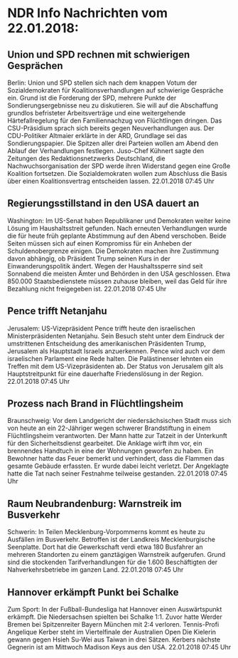 # NDR Info Nachrichten vom 22.01.2018:


## Union und SPD rechnen mit schwierigen Gesprächen
Berlin: Union und SPD stellen sich nach dem knappen Votum der Sozialdemokraten für Koalitionsverhandlungen auf schwierige Gespräche ein. Grund ist die Forderung der SPD, mehrere Punkte der Sondierungsergebnisse neu zu diskutieren. Sie will auf die Abschaffung grundlos befristeter Arbeitsverträge und eine weitergehende Härtefallregelung für den Familiennachzug von Flüchtlingen dringen. Das CSU-Präsidium sprach sich bereits gegen Neuverhandlungen aus. Der CDU-Politiker Altmaier erklärte in der ARD, Grundlage sei das Sondierungspapier. Die Spitzen aller drei Parteien wollen am Abend den Ablauf der Verhandlungen festlegen. Juso-Chef Kühnert sagte den Zeitungen des Redaktionsnetzwerks Deutschland, die Nachwuchsorganisation der SPD werde ihren Widerstand gegen eine Große Koalition fortsetzen. Die Sozialdemokraten wollen zum Abschluss die Basis über einen Koalitionsvertrag entscheiden lassen. 22.01.2018 07:45 Uhr 

## Regierungsstillstand in den USA dauert an
Washington:	Im US-Senat haben Republikaner und Demokraten weiter keine Lösung im Haushaltsstreit gefunden. Nach erneuten Verhandlungen wurde die für heute früh geplante Abstimmung auf den Abend verschoben. Beide Seiten müssen sich auf einen Kompromiss für ein Anheben der Schuldenobergrenze einigen. Die Demokraten machen ihre Zustimmung davon abhängig, ob Präsident Trump seinen Kurs in der Einwanderungspolitik ändert. Wegen der Haushaltssperre sind seit Sonnabend die meisten Ämter und Behörden in den USA geschlossen. Etwa 850.000 Staatsbedienstete müssen zuhause bleiben, weil das Geld für ihre Bezahlung nicht freigegeben ist. 22.01.2018 07:45 Uhr 

## Pence trifft Netanjahu
Jerusalem:    US-Vizepräsident Pence trifft heute den israelischen Ministerpräsidenten Netanjahu. Sein Besuch steht unter dem Eindruck der umstrittenen Entscheidung des amerikanischen Präsidenten Trump, Jerusalem als Hauptstadt Israels anzuerkennen. Pence wird auch vor dem israelischen Parlament eine Rede halten. Die Palästinenser lehnten ein Treffen mit dem US-Vizepräsidenten ab. Der Status von Jerusalem gilt als Hauptstreitpunkt für eine dauerhafte Friedenslösung in der Region. 22.01.2018 07:45 Uhr 

## Prozess nach Brand in Flüchtlingsheim
Braunschweig: Vor dem Landgericht der niedersächsischen Stadt muss sich von heute an ein 22-Jähriger wegen schwerer Brandstiftung in einem Flüchtlingsheim verantworten. Der Mann hatte zur Tatzeit in der Unterkunft für den Sicherheitsdienst gearbeitet. Die Anklage wirft ihm vor, ein brennendes Handtuch in eine der Wohnungen geworfen zu haben. Ein Bewohner hatte das Feuer bemerkt und verhindert, dass die Flammen das gesamte Gebäude erfassten. Er wurde dabei leicht verletzt. Der Angeklagte hatte die Tat nach seiner Festnahme teilweise gestanden. 22.01.2018 07:45 Uhr 

## Raum Neubrandenburg: Warnstreik im Busverkehr
Schwerin: In Teilen Mecklenburg-Vorpommerns kommt es heute zu Ausfällen im Busverkehr. Betroffen ist der Landkreis Mecklenburgische Seenplatte. Dort hat die Gewerkschaft verdi etwa 180 Busfahrer an mehreren Standorten zu einem ganztägigen Warnstreik aufgerufen. Grund sind die stockenden Tarifverhandlungen für die 1.600 Beschäftigten der Nahverkehrsbetriebe im ganzen Land. 22.01.2018 07:45 Uhr 

## Hannover erkämpft Punkt bei Schalke
Zum Sport: In der Fußball-Bundesliga hat Hannover einen Auswärtspunkt erkämpft. Die Niedersachsen spielten bei Schalke 1:1. Zuvor hatte Werder Bremen bei Spitzenreiter Bayern München mit 2:4 verloren. Tennis-Profi Angelique Kerber steht im Viertelfinale der Australien Open Die Kielerin gewann gegen Hsieh Su-Wei aus Taiwan in drei Sätzen. Kerbers nächste Gegnerin ist am Mittwoch Madison Keys aus den USA. 22.01.2018 07:45 Uhr 
